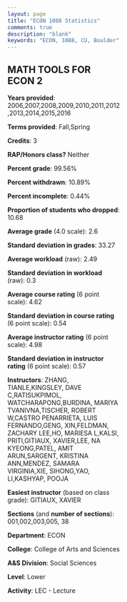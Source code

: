 ```yaml
---
layout: page
title: "ECON 1088 Statistics"
comments: true
description: "blank"
keywords: "ECON, 1088, CU, Boulder"
--- 
```

<head>
<script src="https://ajax.googleapis.com/ajax/libs/jquery/2.1.3/jquery.min.js"></script>
<script src="https://dl.dropboxusercontent.com/s/pc42nxpaw1ea4o9/highcharts.js?dl=0"></script>
<!-- <script src="../assets/js/highcharts.js"></script> -->
<style type="text/css">@font-face {
	font-family: "Bebas Neue";
	src: url(https://www.filehosting.org/file/details/544349/BebasNeue%20Regular.otf) format("opentype");
	}
	h1.Bebas { 
		font-family: "Bebas Neue", Verdana, Tahoma;
	}
</style>
</head>
<body>
	<div id="container" style="float: right; width: 45%; height: 88%; margin-left: 2.5%; margin-right: 2.5%;"></div>
	<script language="JavaScript">
		$(document).ready(function() {
		var chart = {type: 'column'};
		var title = {text: 'Grade Distribution'};
		var xAxis = {categories: ['A','B','C','D','F'],crosshair: true};
		var yAxis = {min: 0,title: {text: 'Percentage'}};
		var tooltip = {headerFormat: '<center><b><span style="font-size:20px">{point.key}</span></b></center>',
		               pointFormat: '<td style="padding:0"><b>{point.y:.1f}%</b></td>',
		               footerFormat: '</table>',shared: true,useHTML: true};
		var plotOptions = {column: {pointPadding: 0.0,borderWidth: 0}};  
		var credits = {enabled: false};var series= [{name: 'Percent',data: [28.32,33.5,23.72,6.97,7.48,]}];
		var json = {};
		json.chart = chart;
		json.title = title;
		json.tooltip = tooltip;
		json.xAxis = xAxis;
		json.yAxis = yAxis;  
		json.series = series;
		json.plotOptions = plotOptions;  
		json.credits = credits;
		$('#container').highcharts(json);
	});
	</script>
</body>
			   
## MATH TOOLS FOR ECON 2

**Years provided**: 2006,2007,2008,2009,2010,2011,2012,2013,2014,2015,2016

**Terms provided**: Fall,Spring

**Credits**: 3

**RAP/Honors class?** Neither

**Percent grade**: 99.56%

**Percent withdrawn**: 10.89%

**Percent incomplete**: 0.44%

**Proportion of students who dropped**: 10.68

**Average grade** (4.0 scale): 2.6

**Standard deviation in grades**: 33.27

**Average workload** (raw): 2.49

**Standard deviation in workload** (raw): 0.3

**Average course rating** (6 point scale): 4.62

**Standard deviation in course rating** (6 point scale): 0.54

**Average instructor rating** (6 point scale): 4.98

**Standard deviation in instructor rating** (6 point scale): 0.57

**Instructors**: ZHANG, TIANLE,KINGSLEY, DAVE C,RATISUKPIMOL, WATCHARAPONG,BURDINA, MARIYA TVANIVNA,TISCHER, ROBERT W,CASTRO PENARRIETA, LUIS FERNANDO,GENG, XIN,FELDMAN, ZACHARY LEE,HO, MARIESA L,KALSI, PRITI,GITIAUX, XAVIER,LEE, NA KYEONG,PATEL, AMIT ARUN,SARGENT, KRISTINA ANN,MENDEZ, SAMARA VIRGINIA,XIE, SIHONG,YAO, LI,KASHYAP, POOJA

**Easiest instructor** (based on class grade): GITIAUX, XAVIER

**Sections** (and **number of sections**): 001,002,003,005, 38

**Department**: ECON

**College**: College of Arts and Sciences

**A&S Division**: Social Sciences

**Level**: Lower

**Activity**: LEC - Lecture